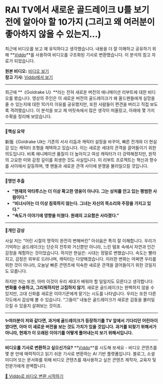 # RAI TV에서 새로운 골드레이크 U를 보기 전에 알아야 할 10가지 (그리고 왜 여러분이 좋아하지 않을 수 있는지...)

최근에 비디오를 보고 꽤 유익하다고 생각했습니다. 내용을 더 잘 이해하고 공유하기 위해 **[Viddo](https://viddo.pro/)**를 사용하여 비디오를 구조화된 기사로 변환했습니다. 이 분석의 참고 자료가 되었습니다.

**원본 비디오:** [비디오 보기](https://www.youtube.com/watch?v=zYsdikm_OX8)  
**참고 기사:** [Viddo에서 보기](https://viddo.pro/zh/video-result/4775df64-85a5-4505-aef3-6fae8f8714fe)

---

최근에 **《Goldrake U》**라는 전혀 새로운 버전의 애니메이션 리부트에 대한 비디오를 봤습니다. 영상의 주인은 이 새로운 버전의 골드레이크가 왜 올드팬들에게 실망을 줄 수 있는지에 대한 10가지 이유를 공유했지만, 또한 사람들이 편견을 버리고 직접 보도록 격려했습니다. 이 분석을 보고 제 머릿속에서 많은 생각이 떠올랐고, 아래에 몇 가지 수확을 정리해 보았습니다.

---

**🌟핵심 요약**

新版《Goldrake U》는 기존의 서사 리듬과 캐릭터 설정을 바꾸어, 빠른 전개와 더 현실감 있는 캐릭터 조형을 채택하고 있습니다. 이는 새로운 세대의 관객을 끌어들이기 위한 의도입니다. 비록 애니메이션 품질이 더 높아지고 여성 캐릭터가 더 강력해졌지만, 원작의 고요한 미와 감정 깊이를 희생한 것도 사실입니다. 이 리부트 프로젝트는 혁신과 향수를 사이에서 갈등하며, 옛 팬들과 새로운 관객 사이에 분쟁을 불러일으킬 것입니다.

---

**💬명언 추출**

- **“현재의 악타루스는 더 이상 확고한 영웅이 아니다. 그는 상처를 안고 있는 평범한 사람이다.”**
- **“비너시아는 더 이상 침묵하지 않는다. 그녀는 자신의 목소리와 주장을 가지고 있다.”**
- **“속도가 이야기에 영향을 미쳤다. 원래의 고요함은 사라졌다.”**

---

**🧠개인 감상**

사실 저는 “어린 시절의 명작이 완전히 변해버린” 아쉬움은 특히 잘 이해합니다. 우리가 기억하는 골드레이크는 단순히 전투와 거신뿐만 아니라, 느린 템포 속에서 자연과 인간 감정을 체험하는 것이었습니다. 하지만 현실은: 시대는 정말로 변했습니다. 속도는 빨라지고, 감정은 외부로 드러나며, 캐릭터는 다양해졌습니다. 이러한 변화는 어쩌면 우리를 위한 것이 아니라, 오늘날 빠른 콘텐츠에 익숙한 새로운 관객을 끌어들이기 위한 것일지도 모릅니다.

하지만 저는 또한, 아마 이것이 우리 세대가 배워야 할 일일지도 모른다고 생각합니다: **변화를 수용하고, 그리워하지만 고집하지 않기**. 새로운 골드레이크는 완벽하지 않을 수 있지만, 고대 신화를 새로운 이야기꾼에게 맡기는 시도를 나타냅니다. 우리는 또한 다른 각도에서 감상해 볼 수 있습니다. “그들이” 내놓은 골드레이크가 새로운 감동을 불러일으킬 수 있을지 살펴보는 것이죠.

---

**✨여러분이 저와 같다면, 과거에 골드레이크가 등장하기를 TV 앞에서 기다리던 어린아이였다면, 아마 이 새로운 버전을 보는 것도 가치가 있을 것입니다. 과거를 되찾기 위해서가 아니라, 현재가 이 오래된 이야기를 어떻게 풀어내는지 보기 위해서입니다.**

---

**비디오를 기사로 변환하고 싶으신가요?** **[Viddo](https://viddo.pro/)**를 시도해 보세요 - 비디오 콘텐츠를 몇 분 만에 매력적이고 읽기 쉬운 기사로 변환하는 AI 기반 플랫폼입니다. 블로그, 소셜 미디어 또는 문서화를 위해 비디오 콘텐츠를 재사용하고 싶은 콘텐츠 제작자, 교육자 및 전문가에게 완벽합니다.

[🚀 Viddo로 비디오 변환 시작하기](https://viddo.pro/)